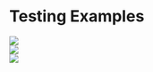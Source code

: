 # Testing Examples

<a href="https://codeclimate.com/github/RDAxRoadkill/TestExamples/maintainability"><img src="https://api.codeclimate.com/v1/badges/66a86a5b736cf753838e/maintainability" /></a><br>
<a href="https://codeclimate.com/github/RDAxRoadkill/TestExamples/test_coverage"><img src="https://api.codeclimate.com/v1/badges/66a86a5b736cf753838e/test_coverage" /></a><br>
<a href="https://travis-ci.org/RDAxRoadkill/TestExamples"><img src="https://travis-ci.org/RDAxRoadkill/TestExamples.svg?branch=master" /></a><br>